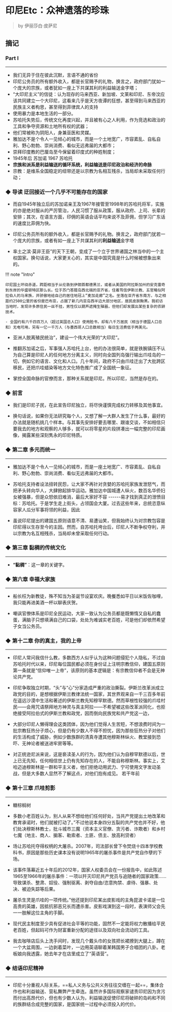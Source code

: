
# 印尼Etc：众神遗落的珍珠

>  by 伊丽莎白·皮萨尼

## 摘记

### Part I 
-----

* 我们无异于住在彼此沉默，言语不通的省份
* 印尼公务员的所有额外收入，都是长官赐予的礼物，换言之，政府部门犹如一个庞大的宗族，或者犹如一座上下共谋其利的利益输送金字塔；
* “大印尼主义”的信徒：认为现存的马来西亚、新加坡、文莱和印尼、东帝汶应该共同建立一个大印尼，这看来几乎是天方夜谭的狂想，甚至得到马来西亚的民族主义者构思，甚至得到菲律宾人的支持
* 使用暴力是本地生活的一部分。
* 苏哈托失势后，传统文化再度兴起，并且被有心之人利用，作为竞选和政治的工具和争夺资源和土地所有权的武器；
* 他们常被称为阴阳人，身兼巫医和灵媒。
* 雅加达不是个令人一见倾心的城市，而是一个土地宽广，市容紊乱、自私自利、野心勃勃、崇尚消费、看似无远弗届的大都市；
* 崇拜印度教的巴厘岛至今保留着印度式的种姓制度；
* 1945年后 苏加诺 1967 苏哈托
* **宗族和派系是利益输送的循环系统，利益输送是印尼政治和经济的命脉**
* 宗教：是维系全国稳定的纽带还是以宗教为名相互残杀，当局却未采取任何行动；


### ◆  导读 迂回接近一个几乎不可能存在的国家

-  而自1945年独立后的苏加诺亲王及1967年接管至1998年的苏哈托将军，实施的亦是绝对服从的严厉管治，人民习惯了服从政策，服从政府、上司、长辈的安排；其次，在语言方面，印佣的英语会话平均来说不及菲佣，但学习广东话的速度比菲佣为快。

-  印尼公务员所有的额外收入，都是长官赐予的礼物。换言之，政府部门犹若一个庞大的宗族，或者有如一座上下共谋其利的**利益输送**金字塔

-  率土之滨·莫非王臣”的天下王朝，变成了一个立于世界诸国之林当中的一个主权国家。换句话说，大家更关心的，其实是中国究竟是什么时候被想象出来的。


!!! note "Intro"
  
    印尼国土环绕赤道，跨距相当于从伦敦到伊朗首都德黑兰，或者从美国的阿拉斯加州的安克雷奇到东岸的华盛顿特区那么长。位于苏门答腊岛西北端的亚齐省，住着笃信伊斯兰教、五官略似阿拉伯人的马来族，并骄傲地给自己的居住地冠上“麦加走廊”之名。坐落在亚齐省东南方，与之相距约2500公里的省份是巴布亚，占据了新几内亚岛西半边大部分地区，居民皮肤黝黑。我初访当地时，发现许多原住民一丝不挂，男性仅以葫芦遮掩生殖器，但他们却发展出某些复杂的农耕技术。

    - 全国约有六千四百万人（超过英国总人口）使用脸书，却有八千万居民（相当于德国人口总和）无电可用，另有一亿一千万人（与墨西哥人口总数相当）每日生活费低于两美元。

-  亚洲人脱离殖民统治”，建设一个伟大光荣的“大印尼”。

-  推翻苏加诺之后，军事强人苏哈托上台，他的办法很简单，就是铁腕镇压不认为自己算是印尼人的任何地方分离主义，同时向全国列岛强行输出爪哇岛的一切，例如它的语言、文化和人口。几十年间，政府不只由爪哇迁出了大批跨区移民，还把爪哇蜡染等地方文化特色推广成了全国统一象征。

-  掌控全国命脉的官僚而言，那种关系就是印尼。所以印尼，当然是存在的。


### ◆  前言

-  我们是印尼子民，在此宣告印尼独立，将尽快谨慎完成权力转移及其他事宜。

-  换句话说，如果你无法研究每个人，又想了解一大群人发生了什么事，最好的办法就是随机挑几个样本。与其事先安排好要去哪里、跟谁交谈，不如相信只要我去的地方和观察的人够多，就可以将零星的片段拼凑出一幅完整的印尼画像，揭露某些深刻隽永的印尼特质。


### ◆  第二章 多元而统一
------

-  雅加达不是个令人一见倾心的城市，而是一座土地宽广、市容紊乱、自私自利、野心勃勃、崇尚消费、看似无远弗届的大都市。

-  苏哈托支持者设法扭转民怨，让大家不再针对贪婪的苏哈托家族发泄怒气，而把矛头转向华人，大肆掀起排华运动。雅加达中国城遭人纵火，数百名华侨妇女被强暴，但是众怒依旧难消，最后大家好不容
------易才找到真正的泄愤目标：苏哈托。于是学生走上街头，占领国会大厦。过去这些年来，总统恣意纵容家人瓜分军事将领的利益，因此

-  虽说印尼提出的建国五原则语意不清、易遭讪笑，但我始终认为对宗教包容是印尼得以生存至今的主因。然而，自苏哈托垮台后，印尼人不断争权夺利，并以宗教为名互相残杀，当局却未曾采取任何行动。


### ◆  第三章 黏稠的传统文化
------

-  **“黏稠”**：这一章的关键字。


### ◆  第六章 幸福大家族
------

-  船长枉为新教徒，殊不知当为圣诞节设宴欢庆。晚餐悉如平日以米饭佐咖哩，我只能再进美酒一杯以聊表庆贺。


-  嘲讽官僚体系是印尼全民运动，大家一致认为公务员都是既懒惰又自私的蠢蛋，满脑子只想填满自己的口袋，处处为难诚实老百姓，可是他们却依然希望子女当公务员。


### ◆  第十二章 你的真主，我的上帝
------

-  印尼人常问我信什么教，多数西方人似乎认为这种问题侵犯个人隐私，不过自苏哈托时代以来，印尼每位国民都必须在身份证上注明宗教信仰，建国五原则第一条就是“信仰唯一上帝”，该原则的基本逻辑是：有宗教信仰者不会是无神论共产党。

-  印尼争取独立时期，“头”与“心”分家造成严重的政治撕裂。伊斯兰改革派成立政党的目的，是想根据伊斯兰教律法统一国家，其世界观来自一千三百多年前在遥远沙漠中生活和著述的伊斯兰教先知穆罕默德。然而草根性较强的爪哇村民——会用咒语祭拜地方神灵与真主阿拉——不希望被这些改革派同化，也拒绝接受阿拉伯式的伊斯兰教和政党，因而倒向民族党和共产党这一边，

-  大部分印尼人懒得理会这类团体，因为他们觉得人生苦短，不想浪费时间为一批宗教狂热分子烦心，但是仍有少数人不得不担忧，因为那些狂热分子对他们的生活构成了威胁，例如少数族群的清真寺遭其他穆斯林纵火、教堂接到恐吓、无神论者被送进牢房等等。

-  对正统逊尼派来说，这是亵渎圣人的行为，因为他们认为自穆罕默德以后，世上已无先知，任何相信世上仍有先知存在的人，不能自称穆斯林。事实上，艾哈迈迪穆斯林是一群和平主义者，他们拒绝动用武力、宁可使用文字发动圣战，但是大多数人显然不了解这点，对他们抱有成见。
若干年前


### ◆  第十三章 爪哇剪影
------

-  糖棕榈树

-  多数小老百姓认为，别人从来不想给他们任何好处，当共产党提出土地改革和教育承诺时，他们就被打动了。”不过他说本身四分五裂的共产党也并不好，他们处决穆斯林教士，批斗城市三魔（资本主义官僚、贪污者、诈欺者）和乡村七魔（地主、商人、掮客、勒索者、土匪、债主、放高利贷者）

-  场让苏哈托夺得权柄的大屠杀。2007年，司法部长曾下令焚烧十四本学校教科书，原因是那些历史课本没有说明1965年的屠杀事件是共产党自作孽的下场。

-  该事件落幕近五十年后的2012年，国家人权委员会在一份报告中，如此陈述1965至1966年的屠杀事件：一项以歼灭印尼共产党员与追随者的国家政策……导致谋杀、整肃、奴役、强制驱离、剥夺自由/恣意拘禁、虐待、强暴、处决、被迫失踪等后果。

-  屠杀生灵是爪哇的一项传统。”他还提到印尼某出皮影戏的主角昆波卡诺是一位高贵的英雄，因抵抗邪恶兄长而遭杀害。皮影戏演到这一段时，表演师父会先一一肢解这位主角的手脚。

-  现代民主制度至少具有促进社会平等的功能，固然不一定能将权力散播给平民老百姓，但起码可作为财富重新分配的途径以及双向社会流动的工具。

-  我去咖啡店后头上洗手间时，发现几个戴头巾的女孩把长裙撩到大腿上，蹲在一个大盆周围，一边剥着菜叶，一边用英语聊着某韩国男子合唱团的八卦。老板娘向我透露，她去年才在店里成立了“英语营”。


### ◆  结语印尼精神
------

-  印尼十分重视人际关系，==私人义务与公共义务往往交缠在一起==，集体合作也和利益输送、营私舞弊产生牵连。虽然许多国际观察家谴责印尼因为贪污而付出高昂代价，但也有少数人认为，利益输送促使印尼将破碎的岛屿和不同的族群结合成完整的国家，是国家统一过程中必须投入的代价。

